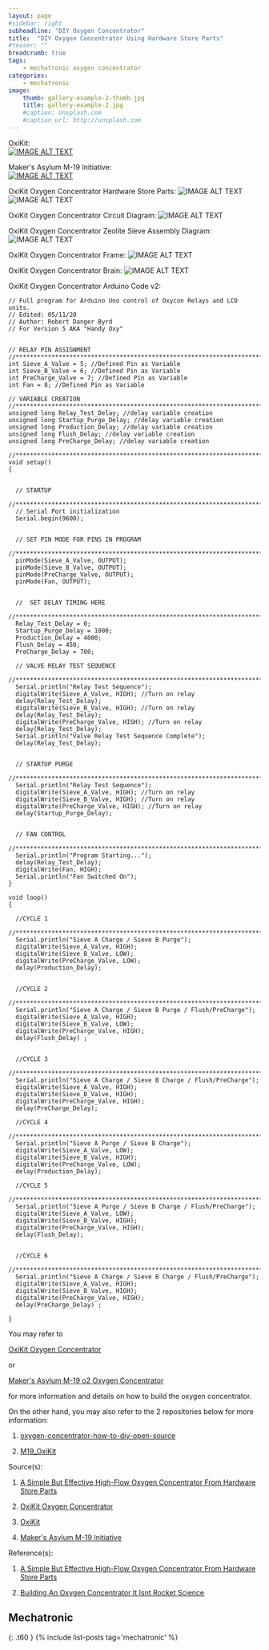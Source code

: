 ```yaml
---
layout: page
#sidebar: right
subheadline: "DIY Oxygen Concentrator"
title:  "DIY Oxygen Concentrator Using Hardware Store Parts"
#teaser: ""
breadcrumb: true
tags:
    - mechatronic oxygen concentrator
categories:
    - mechatronic
image:
    thumb: gallery-example-2-thumb.jpg
    title: gallery-example-2.jpg
    #caption: Unsplash.com
    #caption_url: http://unsplash.com
---
```


OxiKit:                        
[![IMAGE ALT TEXT](https://img.youtube.com/vi/8fDJ30SG4NA/0.jpg)](https://www.youtube.com/watch?v=8fDJ30SG4NA)


Maker's Asylum M-19 Initiative:                           
[![IMAGE ALT TEXT](https://img.youtube.com/vi/tobUvesSOzw/0.jpg)](https://www.youtube.com/watch?v=tobUvesSOzw)

OxiKit Oxygen Concentrator Hardware Store Parts:
![IMAGE ALT TEXT](https://github.com/dragon28/dragon28.github.io/raw/gh-pages/images/Bundle_for_Oxikit_BOM.png?raw=true)
![IMAGE ALT TEXT](https://github.com/dragon28/dragon28.github.io/raw/gh-pages/images/OxiKit_Oxygen_Concentrator_Completed_Parts.png?raw=true)

OxiKit Oxygen Concentrator Circuit Diagram:
![IMAGE ALT TEXT](https://github.com/dragon28/dragon28.github.io/raw/gh-pages/images/OxiKit_DIY_Oxygen_Concentrator_Schematics.png?raw=true)

OxiKit Oxygen Concentrator Zeolite Sieve Assembly Diagram:
![IMAGE ALT TEXT](https://github.com/dragon28/dragon28.github.io/raw/gh-pages/images/OxiKit_Oxygen_Concentrator_Zeolite_Sieve_Assembly_Diagram.png?raw=true)

OxiKit Oxygen Concentrator Frame:
![IMAGE ALT TEXT](https://github.com/dragon28/dragon28.github.io/raw/gh-pages/images/OxiKit_Oxygen_Concentrator_Frame.png?raw=true)

OxiKit Oxygen Concentrator Brain:
![IMAGE ALT TEXT](https://github.com/dragon28/dragon28.github.io/raw/gh-pages/images/OxiKit_Oxygen_Concentrator_Brain.png?raw=true)


OxiKit Oxygen Concentrator Arduino Code v2:
```
// Full program for Arduino Uno control of Oxycon Relays and LCD units.
// Edited: 05/11/20
// Author: Robert Danger Byrd
// For Version 5 AKA "Handy Oxy"


// RELAY PIN ASSIGNMENT
//**************************************************************************
int Sieve_A_Valve = 5; //Defined Pin as Variable
int Sieve_B_Valve = 6; //Defined Pin as Variable
int PreCharge_Valve = 7; //Defined Pin as Variable
int Fan = 8; //Defined Pin as Variable

// VARIABLE CREATION
//**************************************************************************
unsigned long Relay_Test_Delay; //delay variable creation
unsigned long Startup_Purge_Delay; //delay variable creation
unsigned long Production_Delay; //delay variable creation
unsigned long Flush_Delay; //delay variable creation
unsigned long PreCharge_Delay; //delay variable creation

//**************************************************************************
void setup()
{


  // STARTUP
  //**************************************************************************
  // Serial Port initialization
  Serial.begin(9600);


  // SET PIN MODE FOR PINS IN PROGRAM
  //**************************************************************************
  pinMode(Sieve_A_Valve, OUTPUT);
  pinMode(Sieve_B_Valve, OUTPUT);
  pinMode(PreCharge_Valve, OUTPUT);
  pinMode(Fan, OUTPUT);


  //  SET DELAY TIMING HERE
  //**************************************************************************
  Relay_Test_Delay = 0;
  Startup_Purge_Delay = 1000;
  Production_Delay = 4000;
  Flush_Delay = 450;
  PreCharge_Delay = 700;

  // VALVE RELAY TEST SEQUENCE
  //**************************************************************************
  Serial.println("Relay Test Sequence");
  digitalWrite(Sieve_A_Valve, HIGH); //Turn on relay
  delay(Relay_Test_Delay);
  digitalWrite(Sieve_B_Valve, HIGH); //Turn on relay
  delay(Relay_Test_Delay);
  digitalWrite(PreCharge_Valve, HIGH); //Turn on relay
  delay(Relay_Test_Delay);
  Serial.println("Valve Relay Test Sequence Complete");
  delay(Relay_Test_Delay);


  // STARTUP PURGE
  //**************************************************************************
  Serial.println("Relay Test Sequence");
  digitalWrite(Sieve_A_Valve, HIGH); //Turn on relay
  digitalWrite(Sieve_B_Valve, HIGH); //Turn on relay
  digitalWrite(PreCharge_Valve, HIGH); //Turn on relay
  delay(Startup_Purge_Delay);


  // FAN CONTROL
  //**************************************************************************
  Serial.println("Program Starting...");
  delay(Relay_Test_Delay);
  digitalWrite(Fan, HIGH);
  Serial.println("Fan Switched On");
}

void loop()
{

  //CYCLE 1
  //**************************************************************************
  Serial.println("Sieve A Charge / Sieve B Purge");
  digitalWrite(Sieve_A_Valve, HIGH);
  digitalWrite(Sieve_B_Valve, LOW);
  digitalWrite(PreCharge_Valve, LOW);
  delay(Production_Delay);


  //CYCLE 2
  //**************************************************************************
  Serial.println("Sieve A Charge / Sieve B Purge / Flush/PreCharge");
  digitalWrite(Sieve_A_Valve, HIGH);
  digitalWrite(Sieve_B_Valve, LOW);
  digitalWrite(PreCharge_Valve, HIGH);
  delay(Flush_Delay) ;


  //CYCLE 3
  //**************************************************************************
  Serial.println("Sieve A Charge / Sieve B Charge / Flush/PreCharge");
  digitalWrite(Sieve_A_Valve, HIGH);
  digitalWrite(Sieve_B_Valve, HIGH);
  digitalWrite(PreCharge_Valve, HIGH);
  delay(PreCharge_Delay);

  //CYCLE 4
  //**************************************************************************
  Serial.println("Sieve A Purge / Sieve B Charge");
  digitalWrite(Sieve_A_Valve, LOW);
  digitalWrite(Sieve_B_Valve, HIGH);
  digitalWrite(PreCharge_Valve, LOW);
  delay(Production_Delay);

  //CYCLE 5
  //**************************************************************************
  Serial.println("Sieve A Purge / Sieve B Charge / Flush/PreCharge");
  digitalWrite(Sieve_A_Valve, LOW);
  digitalWrite(Sieve_B_Valve, HIGH);
  digitalWrite(PreCharge_Valve, HIGH);
  delay(Flush_Delay);


  //CYCLE 6
  //**************************************************************************
  Serial.println("Sieve A Charge / Sieve B Charge / Flush/PreCharge");
  digitalWrite(Sieve_A_Valve, HIGH);
  digitalWrite(Sieve_B_Valve, HIGH);
  digitalWrite(PreCharge_Valve, HIGH);
  delay(PreCharge_Delay) ;

}
```


You may refer to 

[OxiKit Oxygen Concentrator](https://hackaday.io/project/178334-oxikit-oxygen-concentrator)

or

[Maker's Asylum M-19 o2 Oxygen Concentrator](https://www.makersasylum.com/m19o2/)

for more information and details on how to build the oxygen concentrator.

On the other hand, you may also refer to the 2 repositories below for more information:

1. [oxygen-concentrator-how-to-diy-open-source](https://github.com/dragon28/oxygen-concentrator-how-to-diy-open-source)

2. [M19_OxiKit](https://github.com/dragon28/M19_OxiKit)

Source(s):

1. [A Simple But Effective High-Flow Oxygen Concentrator From Hardware Store Parts](https://hackaday.com/2021/03/24/a-simple-but-effective-high-flow-oxygen-concentrator-from-hardware-store-parts/)

2. [OxiKit Oxygen Concentrator](https://hackaday.io/project/178334-oxikit-oxygen-concentrator)

3. [OxiKit](https://oxikit.com/)

4. [Maker's Asylum M-19 Initiative](https://www.makersasylum.com/m19-initiative/)

Reference(s):

1. [A Simple But Effective High-Flow Oxygen Concentrator From Hardware Store Parts](https://hackaday.com/2021/03/24/a-simple-but-effective-high-flow-oxygen-concentrator-from-hardware-store-parts/)

2. [Building An Oxygen Concentrator It Isnt Rocket Science](https://hackaday.com/2021/05/10/building-an-oxygen-concentrator-it-isnt-rocket-science/)


## Mechatronic
{: .t60 }
{% include list-posts tag='mechatronic' %}
